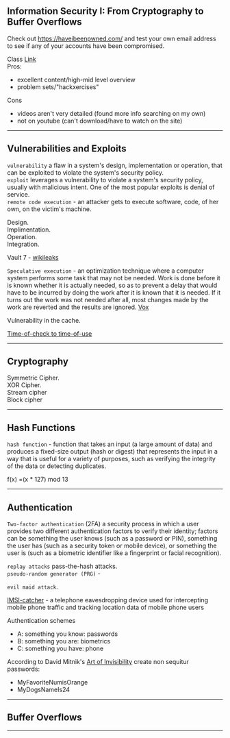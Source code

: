 ## Information Security I: From Cryptography to Buffer Overflows
Check out https://haveibeenpwned.com/ and test your own email address to see if any of your accounts have been compromised.   

Class [Link](https://www.edx.org/course/unlocking-information-security-i-from-cryptography-to-buffer-overflows)    
Pros:
 - excellent content/high-mid level overview
 - problem sets/"hackxercises"   
 
Cons
 - videos aren't very detailed (found more info searching on my own)
 - not on youtube (can't download/have to watch on the site)

---

## Vulnerabilities and Exploits
`vulnerability` a flaw in a system's design, implementation or operation, that can be exploited to violate the system's security policy.    
 `exploit` leverages a vulnerability to violate a system's security policy, usually with malicious intent. One of the most popular exploits is denial of service.    
`remote code execution` - an attacker gets to execute software, code, of her own, on the victim's machine.  

Design.  
Implimentation.  
Operation.  
Integration.  

Vault 7 - [wikileaks](https://en.wikipedia.org/wiki/Vault_7)    

`Speculative execution` - an optimization technique where a computer system performs some task that may not be needed. Work is done before it is known whether it is actually needed, so as to prevent a delay that would have to be incurred by doing the work after it is known that it is needed. If it turns out the work was not needed after all, most changes made by the work are reverted and the results are ignored. [Vox](https://www.youtube.com/watch?v=d1BRw32nMqg)    

Vulnerability in the cache.  

[Time-of-check to time-of-use](https://en.wikipedia.org/wiki/Time-of-check_to_time-of-use)   

---

## Cryptography
Symmetric Cipher.  
XOR Cipher.  
Stream cipher     
Block cipher  

---

## Hash Functions

`hash function` - function that takes an input (a large amount of data) and produces a fixed-size output (hash or digest) that represents the input in a way that is useful for a variety of purposes, such as verifying the integrity of the data or detecting duplicates.      

f(x) =(x \* 127) mod 13

---

## Authentication
`Two-factor authentication` (2FA) a security process in which a user provides two different authentication factors to verify their identity; factors can be something the user knows (such as a password or PIN), something the user has (such as a security token or mobile device), or something the user is (such as a biometric identifier like a fingerprint or facial recognition).   

`replay attacks` pass-the-hash attacks.   
`pseudo-random generator (PRG)` -    

`evil maid attack`.  

[IMSI-catcher](https://en.wikipedia.org/wiki/IMSI-catcher) - a telephone eavesdropping device used for intercepting mobile phone traffic and tracking location data of mobile phone users   

Authentication schemes    
 - A: something you know: passwords
 - B: something you are: biometrics 
 - C: something you have: phone

According to David Mitnik's [Art of Invisibility](https://www.goodreads.com/book/show/30363785-the-art-of-invisibility) create non sequitur passwords:   
- MyFavoriteNumisOrange
- MyDogsNameIs24

---

## Buffer Overflows

---   
